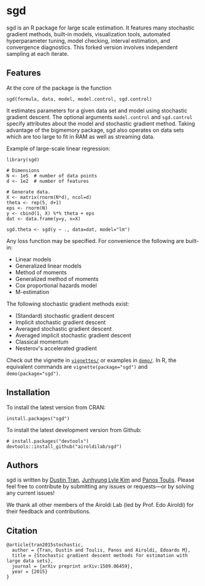 # sgd

sgd is an R package for large
scale estimation. It features many stochastic gradient methods, built-in models,
visualization tools, automated hyperparameter tuning, model checking, interval
estimation, and convergence diagnostics. This forked version involves independent sampling at each iterate.

## Features
At the core of the package is the function
```{R}
sgd(formula, data, model, model.control, sgd.control)
```
It estimates parameters for a given data set and model using stochastic gradient
descent. The optional arguments `model.control` and `sgd.control` specify
attributes about the model and stochastic gradient method. Taking advantage of
the bigmemory package, sgd also operates on data sets which are too large to fit
in RAM as well as streaming data.

Example of large-scale linear regression:
```{R}
library(sgd)

# Dimensions
N <- 1e5  # number of data points
d <- 1e2  # number of features

# Generate data.
X <- matrix(rnorm(N*d), ncol=d)
theta <- rep(5, d+1)
eps <- rnorm(N)
y <- cbind(1, X) %*% theta + eps
dat <- data.frame(y=y, x=X)

sgd.theta <- sgd(y ~ ., data=dat, model="lm")
```

Any loss function may be specified. For convenience the following are
built-in:
* Linear models
* Generalized linear models
* Method of moments
* Generalized method of moments
* Cox proportional hazards model
* M-estimation

The following stochastic gradient methods exist:
* (Standard) stochastic gradient descent
* Implicit stochastic gradient descent
* Averaged stochastic gradient descent
* Averaged implicit stochastic gradient descent
* Classical momentum
* Nesterov's accelerated gradient

Check out the vignette in [`vignettes/`](vignettes/) or examples in [`demo/`](demo/).
In R, the equivalent commands are `vignette(package="sgd")` and
`demo(package="sgd")`.

## Installation
To install the latest version from CRAN:
```{R}
install.packages("sgd")
```

To install the latest development version from Github:
```{R}
# install.packages("devtools")
devtools::install_github("airoldilab/sgd")
```

## Authors
sgd is written by [Dustin Tran](http://dustintran.com), [Junhyung Lyle Kim](https://jlylekim.github.io/) and
[Panos Toulis](https://www.ptoulis.com/). Please feel free to contribute by
submitting any issues or requests—or by solving any current issues!

We thank all other members of the Airoldi Lab (led by Prof. Edo Airoldi) for their feedback and contributions.

## Citation

```
@article{tran2015stochastic,
  author = {Tran, Dustin and Toulis, Panos and Airoldi, Edoardo M},
  title = {Stochastic gradient descent methods for estimation with large data sets},
  journal = {arXiv preprint arXiv:1509.06459},
  year = {2015}
}
```
